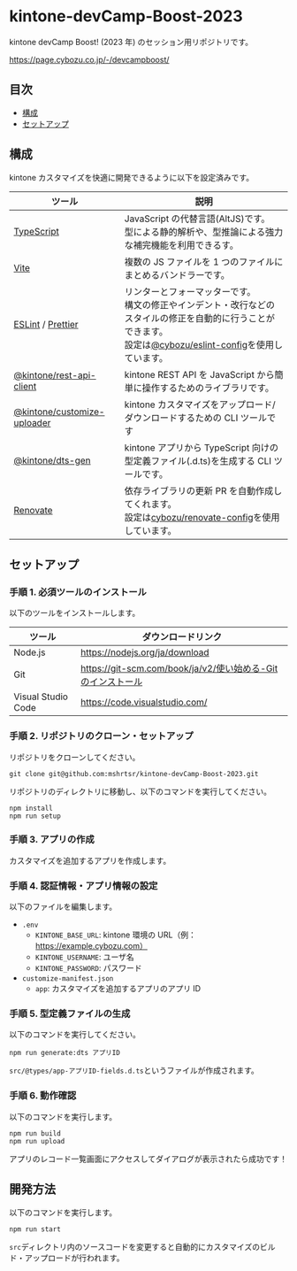 # kintone-devCamp-Boost-2023

kintone devCamp Boost! (2023 年) のセッション用リポジトリです。

https://page.cybozu.co.jp/-/devcampboost/

## 目次

- [構成](#構成)
- [セットアップ](#セットアップ)

## 構成

kintone カスタマイズを快適に開発できるように以下を設定済みです。

| ツール                                                                                   | 説明                                                                                                                                                                                                                                            |
| ---------------------------------------------------------------------------------------- | ----------------------------------------------------------------------------------------------------------------------------------------------------------------------------------------------------------------------------------------------- |
| [TypeScript](https://www.typescriptlang.org/)                                            | JavaScript の代替言語(AltJS)です。<br>型による静的解析や、型推論による強力な補完機能を利用できるす。                                                                                                                                            |
| [Vite](https://vitejs.dev/)                                                              | 複数の JS ファイルを 1 つのファイルにまとめるバンドラーです。                                                                                                                                                                                   |
| [ESLint](https://eslint.org/) / [Prettier](https://prettier.io/)                         | リンターとフォーマッターです。<br/>構文の修正やインデント・改行などのスタイルの修正を自動的に行うことができます。<br/>設定は[@cybozu/eslint-config](https://cybozu.dev/ja/kintone/sdk/development-environment/eslint-config/)を使用しています。 |
| [@kintone/rest-api-client](https://www.npmjs.com/package/@kintone/rest-api-client)       | kintone REST API を JavaScript から簡単に操作するためのライブラリです。                                                                                                                                                                         |
| [@kintone/customize-uploader](https://www.npmjs.com/package/@kintone/customize-uploader) | kintone カスタマイズをアップロード/ダウンロードするための CLI ツールです                                                                                                                                                                        |
| [@kintone/dts-gen](https://www.npmjs.com/package/@kintone/dts-gen)                       | kintone アプリから TypeScript 向けの型定義ファイル(.d.ts)を生成する CLI ツールです。                                                                                                                                                            |
| [Renovate](https://github.com/marketplace/renovate)                                      | 依存ライブラリの更新 PR を自動作成してくれます。<br>設定は[cybozu/renovate-config](https://github.com/cybozu/renovate-config)を使用しています。                                                                                                 |

## セットアップ

### 手順 1. 必須ツールのインストール

以下のツールをインストールします。

| ツール             | ダウンロードリンク                                                                                                                                                                                              |
| ------------------ | --------------------------------------------------------------------------------------------------------------------------------------------------------------------------------------------------------------- |
| Node.js            | https://nodejs.org/ja/download                                                                                                                                                                                  |
| Git                | [https://git-scm.com/book/ja/v2/使い始める-Git のインストール](https://git-scm.com/book/ja/v2/%E4%BD%BF%E3%81%84%E5%A7%8B%E3%82%81%E3%82%8B-Git%E3%81%AE%E3%82%A4%E3%83%B3%E3%82%B9%E3%83%88%E3%83%BC%E3%83%AB) |
| Visual Studio Code | https://code.visualstudio.com/                                                                                                                                                                                  |

### 手順 2. リポジトリのクローン・セットアップ

リポジトリをクローンしてください。

```shell
git clone git@github.com:mshrtsr/kintone-devCamp-Boost-2023.git
```

リポジトリのディレクトリに移動し、以下のコマンドを実行してください。

```shell
npm install
npm run setup
```

### 手順 3. アプリの作成

カスタマイズを追加するアプリを作成します。

### 手順 4. 認証情報・アプリ情報の設定

以下のファイルを編集します。

- `.env`
  - `KINTONE_BASE_URL`: kintone 環境の URL（例：https://example.cybozu.com）
  - `KINTONE_USERNAME`: ユーザ名
  - `KINTONE_PASSWORD`: パスワード
- `customize-manifest.json`
  - `app`: カスタマイズを追加するアプリのアプリ ID

### 手順 5. 型定義ファイルの生成

以下のコマンドを実行してください。

```shell
npm run generate:dts アプリID
```

`src/@types/app-アプリID-fields.d.ts`というファイルが作成されます。

### 手順 6. 動作確認

以下のコマンドを実行します。

```shell
npm run build
npm run upload
```

アプリのレコード一覧画面にアクセスしてダイアログが表示されたら成功です！

## 開発方法

以下のコマンドを実行します。

```shell
npm run start
```

`src`ディレクトリ内のソースコードを変更すると自動的にカスタマイズのビルド・アップロードが行われます。
